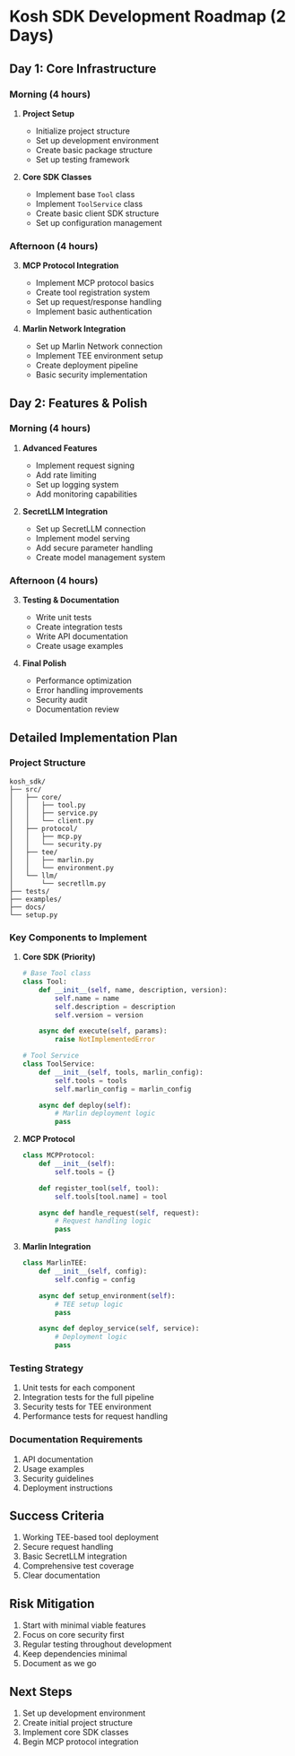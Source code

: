 # Kosh SDK Development Roadmap (2 Days)

## Day 1: Core Infrastructure

### Morning (4 hours)
1. **Project Setup**
   - Initialize project structure
   - Set up development environment
   - Create basic package structure
   - Set up testing framework

2. **Core SDK Classes**
   - Implement base `Tool` class
   - Implement `ToolService` class
   - Create basic client SDK structure
   - Set up configuration management

### Afternoon (4 hours)
3. **MCP Protocol Integration**
   - Implement MCP protocol basics
   - Create tool registration system
   - Set up request/response handling
   - Implement basic authentication

4. **Marlin Network Integration**
   - Set up Marlin Network connection
   - Implement TEE environment setup
   - Create deployment pipeline
   - Basic security implementation

## Day 2: Features & Polish

### Morning (4 hours)
1. **Advanced Features**
   - Implement request signing
   - Add rate limiting
   - Set up logging system
   - Add monitoring capabilities

2. **SecretLLM Integration**
   - Set up SecretLLM connection
   - Implement model serving
   - Add secure parameter handling
   - Create model management system

### Afternoon (4 hours)
3. **Testing & Documentation**
   - Write unit tests
   - Create integration tests
   - Write API documentation
   - Create usage examples

4. **Final Polish**
   - Performance optimization
   - Error handling improvements
   - Security audit
   - Documentation review

## Detailed Implementation Plan

### Project Structure
```
kosh_sdk/
├── src/
│   ├── core/
│   │   ├── tool.py
│   │   ├── service.py
│   │   └── client.py
│   ├── protocol/
│   │   ├── mcp.py
│   │   └── security.py
│   ├── tee/
│   │   ├── marlin.py
│   │   └── environment.py
│   └── llm/
│       └── secretllm.py
├── tests/
├── examples/
├── docs/
└── setup.py
```

### Key Components to Implement

1. **Core SDK (Priority)**
   ```python
   # Base Tool class
   class Tool:
       def __init__(self, name, description, version):
           self.name = name
           self.description = description
           self.version = version
   
       async def execute(self, params):
           raise NotImplementedError
   
   # Tool Service
   class ToolService:
       def __init__(self, tools, marlin_config):
           self.tools = tools
           self.marlin_config = marlin_config
   
       async def deploy(self):
           # Marlin deployment logic
           pass
   ```

2. **MCP Protocol**
   ```python
   class MCPProtocol:
       def __init__(self):
           self.tools = {}
   
       def register_tool(self, tool):
           self.tools[tool.name] = tool
   
       async def handle_request(self, request):
           # Request handling logic
           pass
   ```

3. **Marlin Integration**
   ```python
   class MarlinTEE:
       def __init__(self, config):
           self.config = config
   
       async def setup_environment(self):
           # TEE setup logic
           pass
   
       async def deploy_service(self, service):
           # Deployment logic
           pass
   ```

### Testing Strategy
1. Unit tests for each component
2. Integration tests for the full pipeline
3. Security tests for TEE environment
4. Performance tests for request handling

### Documentation Requirements
1. API documentation
2. Usage examples
3. Security guidelines
4. Deployment instructions

## Success Criteria
1. Working TEE-based tool deployment
2. Secure request handling
3. Basic SecretLLM integration
4. Comprehensive test coverage
5. Clear documentation

## Risk Mitigation
1. Start with minimal viable features
2. Focus on core security first
3. Regular testing throughout development
4. Keep dependencies minimal
5. Document as we go

## Next Steps
1. Set up development environment
2. Create initial project structure
3. Implement core SDK classes
4. Begin MCP protocol integration 
